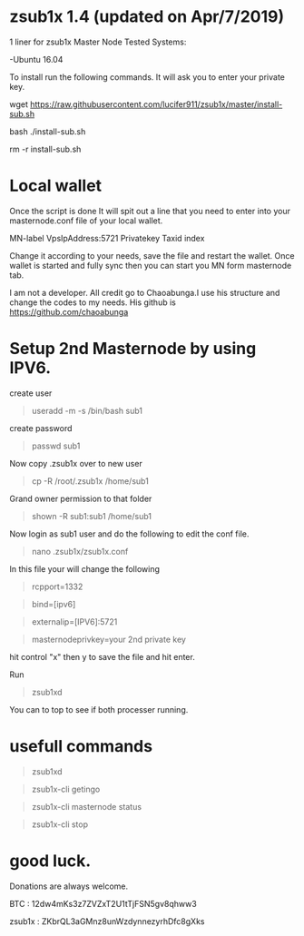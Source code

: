 # zsub1x 1.4 (updated on Apr/7/2019)
1 liner for zsub1x Master Node
Tested Systems:

-Ubuntu 16.04

To install run the following commands. It will ask you to enter your private key.

wget https://raw.githubusercontent.com/lucifer911/zsub1x/master/install-sub.sh

bash ./install-sub.sh

rm -r install-sub.sh

# Local wallet

Once the script is done It will spit out a line that you need to enter into your masternode.conf file of your local wallet.

MN-label VpsIpAddress:5721 Privatekey Taxid index

Change it according to your needs, save the file and restart the wallet. Once wallet is started and fully sync then you can start you MN form masternode tab.

I am not a developer. All credit go to Chaoabunga.I use his structure and change the codes to my needs. His github is https://github.com/chaoabunga

# Setup 2nd Masternode by using IPV6.

create user

> useradd -m -s /bin/bash sub1

create password 

> passwd sub1

Now copy .zsub1x over to new user

> cp -R /root/.zsub1x /home/sub1

Grand owner permission to that folder

> shown -R sub1:sub1 /home/sub1

Now login as sub1 user and do the following to edit the conf file.

> nano .zsub1x/zsub1x.conf

In this file your will change the following

> rcpport=1332

> bind=[ipv6]

> externalip=[IPV6]:5721

> masternodeprivkey=your 2nd private key

hit control "x" then y to save the file and hit enter.

Run 

> zsub1xd 

You can to top to see if both processer running.

# usefull commands

>zsub1xd

>zsub1x-cli getingo

>zsub1x-cli masternode status

>zsub1x-cli stop

# good luck.

Donations are always welcome.

BTC : 12dw4mKs3z7ZVZxT2U1tTjFSN5gv8qhww3

zsub1x : ZKbrQL3aGMnz8unWzdynnezyrhDfc8gXks
